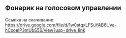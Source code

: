 ## Фонарик на голосовом управлении

Ссылка на скачивание: https://drive.google.com/file/d/1w0stqxLFSuYAB6Uva-hCxoelP3mUbS56/view?usp=drive_link
